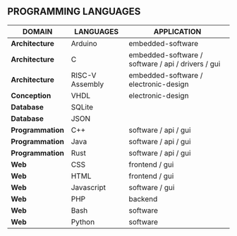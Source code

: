 ## PROGRAMMING LANGUAGES

|DOMAIN|LANGUAGES|APPLICATION|
|------|---------|-----------|
|**Architecture**|Arduino|embedded-software|
|**Architecture**|C|embedded-software / software / api / drivers / gui|
|**Architecture**|RISC-V Assembly|embedded-software / electronic-design|
|**Conception**|VHDL|electronic-design|
|**Database**|SQLite|
|**Database**|JSON|
|**Programmation**|C++|software / api / gui|
|**Programmation**|Java|software / api / gui|
|**Programmation**|Rust|software / api / gui|
|**Web**|CSS|frontend / gui|
|**Web**|HTML|frontend / gui|
|**Web**|Javascript|software / gui|
|**Web**|PHP|backend|
|**Web**|Bash|software|
|**Web**|Python|software|
